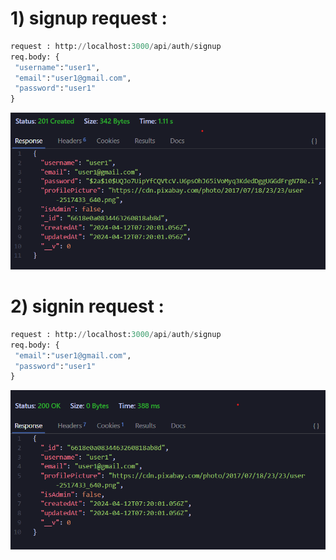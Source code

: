 # 1) signup request :

 ```python
 request : http://localhost:3000/api/auth/signup
 req.body: {
  "username":"user1",
  "email":"user1@gmail.com",
  "password":"user1"
}
 ```

 ![alt text](image.png)

 # 2) signin request :

 ```python
 request : http://localhost:3000/api/auth/signup
 req.body: {
  "email":"user1@gmail.com",
  "password":"user1"
}
```
![alt text](image-1.png)

